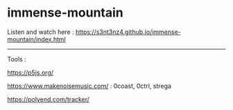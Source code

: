 # immense-mountain

Listen and watch here : https://s3nt3nz4.github.io/immense-mountain/index.html

-------------------------------------------------------
Tools :

https://p5js.org/

https://www.makenoisemusic.com/ : 0coast, 0ctrl, strega

https://polyend.com/tracker/